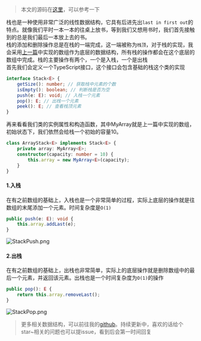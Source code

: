 > 本文的源码在[这里](https://github.com/GuoLizhi/algorithm/blob/master/data-structure/Stack/ArrayStack.ts)，可以参考一下

栈也是一种使用非常广泛的线性数据结构，它具有后进先出`last in first out`的特点。就像我们平时一本一本的往桌上放书，等到我们又想用书时，我们首先接触到的总是我们最后一本放上去的书。       
栈的添加和删除操作总是在栈的一端完成，这一端被称为`栈顶`，对于栈的实现，我会采用[上一篇](https://github.com/GuoLizhi/algorithm/blob/master/data-structure/Array/Array.ts)中实现的数组作为底层的数据结构，所有栈的操作都会在这个底层的数组中完成。栈的主要操作有两个，一个是入栈，一个是出栈        
首先我们会定义一个TypeScript接口，这个接口会包含基础的栈这个类的实现

```ts
interface Stack<E> {
    getSize(): number; // 获取栈中元素的个数
    isEmpty(): boolean; // 判断栈是否为空
    push(e: E): void; // 入栈一个元素
    pop(): E; // 出栈一个元素
    peek(): E; // 查看栈顶元素
}
```

再来看看我们类的实例属性和构造函数，其中MyArray就是上一篇中实现的数组，初始状态下，我们依然会给栈一个初始的容量10。

```ts
class ArrayStack<E> implements Stack<E> {
    private array: MyArray<E>;
    constructor(capacity: number = 10) {
        this.array = new MyArray<E>(capacity);
    }
}
```

#### 1.入栈
在有之前数组的基础上，入栈也是一个非常简单的过程，实际上底层的操作就是往数组的末尾添加一个元素。时间复杂度是`O(1)`

```ts
public push(e: E): void {
    this.array.addLast(e);
}
```

![StackPush.png](https://i.loli.net/2019/10/26/oVzEudOlChwYMPT.png)

#### 2.出栈
在有之前数组的基础上，出栈也非常简单，实际上的底层操作就是删除数组中的最后一个元素，并返回该元素。出栈也是一个时间复杂度为`O(1)`的操作

```ts
public pop(): E {
    return this.array.removeLast();
}
```

![StackPop.png](https://i.loli.net/2019/10/26/xTGKEAd2qtuFhSZ.png)

> 更多相关数据结构，可以前往我的[github](https://github.com/GuoLizhi/algorithm)。持续更新中，喜欢的话给个star~相关的问题也可以提issue，看到后会第一时间回复


